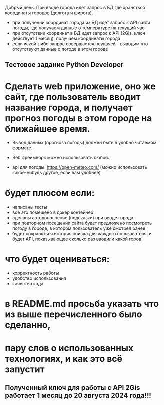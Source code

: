 Добрый день.
При вводе города идет запрос в БД где храняться координаты городов (долгота и широта).
- при получении координат города из БД идет запрос к API сайта погоды, где получаем данные о температуре на текущий час.
- при отсутствии координат в БД идет запрос к API (2Gis, ключ действует 1 месяц), получаем координаты города
- если какой-либо запрос совершается неудачей - выводим что отсутствуют данные о погоде в этом городе 

## Тестовое задание Python Developer 
# Сделать web приложение, оно же сайт, где пользователь вводит название города, и получает прогноз погоды в этом городе на ближайшее время.

 - Вывод данных (прогноза погоды) должен быть в удобно читаемом формате. 

 - Веб фреймворк можно использовать любой.

 - api для погоды: https://open-meteo.com/ (можно использовать какое-нибудь другое, если вам удобнее)

# будет плюсом если:
- написаны тесты
- всё это помещено в докер контейнер
- сделаны автодополнение (подсказки) при вводе города
- при повторном посещении сайта будет предложено посмотреть погоду в городе, в котором пользователь уже смотрел ранее
- будет сохраняться история поиска для каждого пользователя, и будет API, показывающее сколько раз вводили какой город
# что будет оцениваться:
- корректность работы
- удобство использования
- качество кода

# в README.md просьба указать что из выше перечисленного было сделанно,
# пару слов о использованных технологиях, и как это всё запустит

## Полученный ключ для работы с API 2Gis работает 1 месяц до 20 августа 2024 года!!!